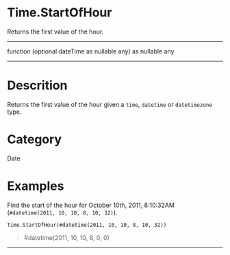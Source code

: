 ﻿# Time.StartOfHour
Returns the first value of the hour.
***
function (optional dateTime as nullable any) as nullable any
***
# Descrition 
Returns the first value of the hour given a <code>time</code>, <code>datetime</code> or <code>datetimezone</code> type.
# Category 
Date
# Examples 
Find the start of the hour for October 10th, 2011, 8:10:32AM (<code>#datetime(2011, 10, 10, 8, 10, 32)</code>).
```
Time.StartOfHour(#datetime(2011, 10, 10, 8, 10, 32))
```
> #datetime(2011, 10, 10, 8, 0, 0)
***
